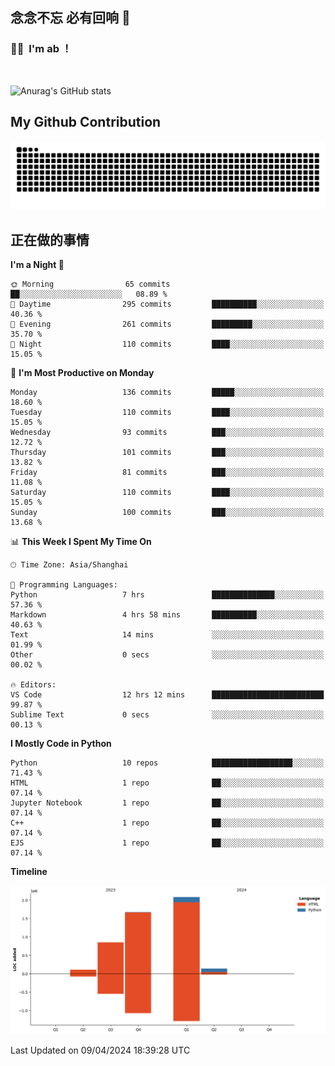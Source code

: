 ## 念念不忘 必有回响  👋
### 👨‍🔧&nbsp;&nbsp;I'm ab ！

<br>

![Anurag's GitHub stats](https://github-readme-stats.vercel.app/api?username=abinzzz&count_private=true&show_icons=true&theme=tokyonight)


## My Github Contribution
![](https://github.com/abinzzz/abinzzz/blob/output/github-contribution-grid-snake.svg)

## 正在做的事情

<!--START_SECTION:waka-->
**I'm a Night 🦉** 

```text
🌞 Morning                65 commits          ██░░░░░░░░░░░░░░░░░░░░░░░   08.89 % 
🌆 Daytime                295 commits         ██████████░░░░░░░░░░░░░░░   40.36 % 
🌃 Evening                261 commits         █████████░░░░░░░░░░░░░░░░   35.70 % 
🌙 Night                  110 commits         ████░░░░░░░░░░░░░░░░░░░░░   15.05 % 
```
📅 **I'm Most Productive on Monday** 

```text
Monday                   136 commits         █████░░░░░░░░░░░░░░░░░░░░   18.60 % 
Tuesday                  110 commits         ████░░░░░░░░░░░░░░░░░░░░░   15.05 % 
Wednesday                93 commits          ███░░░░░░░░░░░░░░░░░░░░░░   12.72 % 
Thursday                 101 commits         ███░░░░░░░░░░░░░░░░░░░░░░   13.82 % 
Friday                   81 commits          ███░░░░░░░░░░░░░░░░░░░░░░   11.08 % 
Saturday                 110 commits         ████░░░░░░░░░░░░░░░░░░░░░   15.05 % 
Sunday                   100 commits         ███░░░░░░░░░░░░░░░░░░░░░░   13.68 % 
```


📊 **This Week I Spent My Time On** 

```text
🕑︎ Time Zone: Asia/Shanghai

💬 Programming Languages: 
Python                   7 hrs               ██████████████░░░░░░░░░░░   57.36 % 
Markdown                 4 hrs 58 mins       ██████████░░░░░░░░░░░░░░░   40.63 % 
Text                     14 mins             ░░░░░░░░░░░░░░░░░░░░░░░░░   01.99 % 
Other                    0 secs              ░░░░░░░░░░░░░░░░░░░░░░░░░   00.02 % 

🔥 Editors: 
VS Code                  12 hrs 12 mins      █████████████████████████   99.87 % 
Sublime Text             0 secs              ░░░░░░░░░░░░░░░░░░░░░░░░░   00.13 % 
```

**I Mostly Code in Python** 

```text
Python                   10 repos            ██████████████████░░░░░░░   71.43 % 
HTML                     1 repo              ██░░░░░░░░░░░░░░░░░░░░░░░   07.14 % 
Jupyter Notebook         1 repo              ██░░░░░░░░░░░░░░░░░░░░░░░   07.14 % 
C++                      1 repo              ██░░░░░░░░░░░░░░░░░░░░░░░   07.14 % 
EJS                      1 repo              ██░░░░░░░░░░░░░░░░░░░░░░░   07.14 % 
```



**Timeline**

![Lines of Code chart](https://raw.githubusercontent.com/abinzzz/abinzzz/main/assets/bar_graph.png)


 Last Updated on 09/04/2024 18:39:28 UTC
<!--END_SECTION:waka-->


